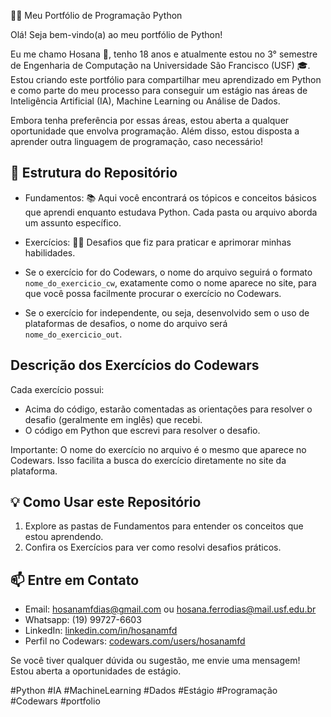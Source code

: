  👩‍💻 Meu Portfólio de Programação Python

Olá! Seja bem-vindo(a) ao meu portfólio de Python!

Eu me chamo Hosana 👋, tenho 18 anos e atualmente estou no 3° semestre de Engenharia de Computação na Universidade São Francisco (USF) 🎓.  
Estou criando este portfólio para compartilhar meu aprendizado em Python e como parte do meu processo para conseguir um estágio nas áreas de Inteligência Artificial (IA), Machine Learning ou Análise de Dados.

Embora tenha preferência por essas áreas, estou aberta a qualquer oportunidade que envolva programação. Além disso, estou disposta a aprender outra linguagem de programação, caso necessário!

## 📂 Estrutura do Repositório

- Fundamentos: 📚 Aqui você encontrará os tópicos e conceitos básicos que aprendi enquanto estudava Python. Cada pasta ou arquivo aborda um assunto específico.
  
- Exercícios: 🏋️‍♂️ Desafios que fiz para praticar e aprimorar minhas habilidades.
- Se o exercício for do Codewars, o nome do arquivo seguirá o formato `nome_do_exercicio_cw`, exatamente como o nome aparece no site, para que você possa facilmente procurar o exercício no Codewars.
- Se o exercício for independente, ou seja, desenvolvido sem o uso de plataformas de desafios, o nome do arquivo será `nome_do_exercicio_out`.

## Descrição dos Exercícios do Codewars

Cada exercício possui:
- Acima do código, estarão comentadas as orientações para resolver o desafio (geralmente em inglês) que recebi.
- O código em Python que escrevi para resolver o desafio.

Importante: O nome do exercício no arquivo é o mesmo que aparece no Codewars. Isso facilita a busca do exercício diretamente no site da plataforma.

## 💡 Como Usar este Repositório

1. Explore as pastas de Fundamentos para entender os conceitos que estou aprendendo.
2. Confira os Exercícios para ver como resolvi desafios práticos.

## 📫 Entre em Contato

- Email: hosanamfdias@gmail.com ou hosana.ferrodias@mail.usf.edu.br
- Whatsapp: (19) 99727-6603
- LinkedIn: [linkedin.com/in/hosanamfd](https://www.linkedin.com/in/hosanamfd)
- Perfil no Codewars: [codewars.com/users/hosanamfd](https://www.codewars.com/users/hosanamfd)

Se você tiver qualquer dúvida ou sugestão, me envie uma mensagem! Estou aberta a oportunidades de estágio.

#Python #IA #MachineLearning #Dados #Estágio #Programação #Codewars #portfolio 

